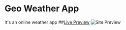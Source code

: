 # Geo Weather App
 It's an online weather app
 ##[Live Preview](https://geo-weather-napstar.netlify.app)
![Site Preview](https://i.ibb.co/NZ3w9Vr/Screenshot-2022-08-29-053835.png)
